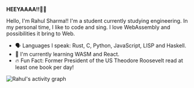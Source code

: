 **HEEYAAAA!!👋👋**

Hello, I'm Rahul Sharma!! I'm a student currently studying engineering. In my personal time, I like to code and sing. I love WebAssembly and possibilities it bring to Web.

-   🗣 Languages I speak: Rust, C, Python, JavaScript, LISP and Haskell.
-   🌱 I'm currently learning WASM and React.
-   🔥 Fun Fact: Former President of the US Theodore Roosevelt read at least one book per day!

![Rahul's activity graph](https://activity-graph.herokuapp.com/graph?username=basicfunc&theme=react-dark&hide_border=true)
